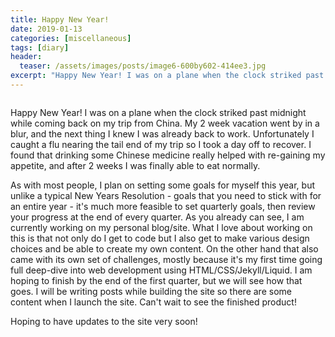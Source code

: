 ```yaml
---
title: Happy New Year!
date: 2019-01-13
categories: [miscellaneous]
tags: [diary]
header:
  teaser: /assets/images/posts/image6-600by602-414ee3.jpg
excerpt: "Happy New Year! I was on a plane when the clock striked past midnight while coming back on my trip from China. My 2-week vacation went by in a blur, and the next thing I knew I was already back to work. Unfortunately I caught a stomach flu nearing the tail end of my trip so I took a day off to recover. I found that drinking some Chinese medicine really helped with re-gaining my appetite, and after 2 weeks of treatment I was finally able to eat normally."
---
```


<img src="{{ site.url }}{{ site.baseurl }}/assets/images/posts/image6-600by602-414ee3.jpg" alt="">

Happy New Year! I was on a plane when the clock striked past midnight while coming back on my trip from China. My 2 week vacation went by in a blur, and the next thing I knew I was already back to work. Unfortunately I caught a flu nearing the tail end of my trip so I took a day off to recover. I found that drinking some Chinese medicine really helped with re-gaining my appetite, and after 2 weeks I was finally able to eat normally.

As with most people, I plan on setting some goals for myself this year, but unlike a typical New Years Resolution - goals that you need to stick with for an entire year - it's much more feasible to set quarterly goals, then review your progress at the end of every quarter. As you already can see, I am currently working on my personal blog/site. What I love about working on this is that not only do I get to code but I also get to make various design choices and be able to create my own content. On the other hand that also came with its own set of challenges, mostly because it's my first time going full deep-dive into web development using HTML/CSS/Jekyll/Liquid. I am hoping to finish by the end of the first quarter, but we will see how that goes. I will be writing posts while building the site so there are some content when I launch the site. Can't wait to see the finished product!

Hoping to have updates to the site very soon!
